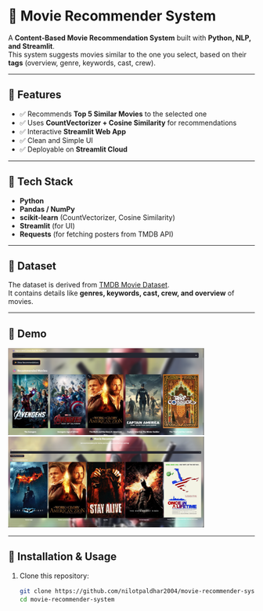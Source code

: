 # 🎥 Movie Recommender System

A **Content-Based Movie Recommendation System** built with **Python, NLP, and Streamlit**.  
This system suggests movies similar to the one you select, based on their **tags** (overview, genre, keywords, cast, crew).  

---

## 🔹 Features
- ✅ Recommends **Top 5 Similar Movies** to the selected one  
- ✅ Uses **CountVectorizer + Cosine Similarity** for recommendations  
- ✅ Interactive **Streamlit Web App**  
- ✅ Clean and Simple UI  
- ✅ Deployable on **Streamlit Cloud**  

---

## 🔹 Tech Stack
- **Python**
- **Pandas / NumPy**
- **scikit-learn** (CountVectorizer, Cosine Similarity)
- **Streamlit** (for UI)
- **Requests** (for fetching posters from TMDB API)

---

## 🔹 Dataset
The dataset is derived from [TMDB Movie Dataset]([https://www.themoviedb.org/](https://www.kaggle.com/datasets/tmdb/tmdb-movie-metadata)).  
It contains details like **genres, keywords, cast, crew, and overview** of movies.  

---

## 🔹 Demo  

<img src="Images/Demo.png" alt="Demo Image 1" width="400"/>
<img src="Images/Demo1.png" alt="Demo Image 2" width="400"/>


---

## 🔹 Installation & Usage

1. Clone this repository:
   ```bash
   git clone https://github.com/nilotpaldhar2004/movie-recommender-system.git
   cd movie-recommender-system

